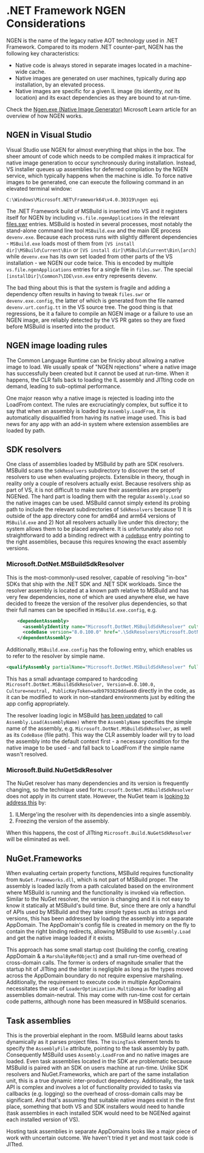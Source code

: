 # .NET Framework NGEN Considerations

NGEN is the name of the legacy native AOT technology used in .NET Framework. Compared to its modern .NET counter-part,
NGEN has the following key characteristics:
- Native code is always stored in separate images located in a machine-wide cache.
- Native images are generated on user machines, typically during app installation, by an elevated process.
- Native images are specific for a given IL image (its identity, *not* its location) and its exact dependencies as they are bound to at run-time.

Check the [Ngen.exe (Native Image Generator)](https://learn.microsoft.com/en-us/dotnet/framework/tools/ngen-exe-native-image-generator) Microsoft Learn article for an overview of how NGEN works.

## NGEN in Visual Studio

Visual Studio use NGEN for almost everything that ships in the box. The sheer amount of code which needs to be
compiled makes it impractical for native image generation to occur synchronously during installation. Instead,
VS installer queues up assemblies for deferred compilation by the NGEN service, which typically happens when the
machine is idle. To force native images to be generated, one can execute the following command in an elevated
terminal window:

```
C:\Windows\Microsoft.NET\Framework64\v4.0.30319\ngen eqi
```

The .NET Framework build of MSBuild is inserted into VS and it registers itself for NGEN by including `vs.file.ngenApplications`
in the relevant [files.swr](https://github.com/dotnet/msbuild/blob/main/src/Package/MSBuild.VSSetup/files.swr) entries. MSBuild
is hosted in several processes, most notably the stand-alone command line tool `MSBuild.exe` and the main IDE process `devenv.exe`.
Because each process runs with slightly different dependencies - `MSBuild.exe` loads most of them from `[VS install dir]\MSBuild\Current\Bin`
or `[VS install dir]\MSBuild\Current\Bin\[arch]` while `devenv.exe` has its own set loaded from other parts of the VS installation -
we NGEN our code twice. This is encoded by multiple `vs.file.ngenApplications` entries for a single file in `files.swr`.
The special `[installDir]\Common7\IDE\vsn.exe` entry represents devenv.

The bad thing about this is that the system is fragile and adding a dependency often results in having to tweak `files.swr` or
`devenv.exe.config`, the latter of which is generated from the file named `devenv.urt.config.tt` in the VS source tree. The good
thing is that regressions, be it a failure to compile an NGEN image or a failure to use an NGEN image, are reliably detected
by the VS PR gates so they are fixed before MSBuild is inserted into the product.

## NGEN image loading rules

The Common Language Runtime can be finicky about allowing a native image to load. We usually speak of "NGEN rejections" where a native
image has successfully been created but it cannot be used at run-time. When it happens, the CLR falls back to loading the IL assembly
and JITting code on demand, leading to sub-optimal performance.

One major reason why a native image is rejected is loading into the LoadFrom context. The rules are excruciatingly complex, but suffice
it to say that when an assembly is loaded by `Assembly.LoadFrom`, it is automatically disqualified from having its native image used.
This is bad news for any app with an add-in system where extension assemblies are loaded by path.

## SDK resolvers

One class of assemblies loaded by MSBuild by path are SDK resolvers. MSBuild scans the `SdkResolvers` subdirectory to discover
the set of resolvers to use when evaluating projects. Extensible in theory, though in reality only a couple of resolvers actually
exist. Because resolvers ship as part of VS, it is not difficult to make sure their assemblies are properly NGENed. The hard part is
loading them with the regular `Assembly.Load` so the native images can be used. MSBuild cannot simply extend its probing path to
include the relevant subdirectories of `SdkResolvers` because 1) It is outside of the app directory cone for amd64 and arm64 versions
of `MSBuild.exe` and 2) Not all resolvers actually live under this directory; the system allows them to be placed anywhere.
It is unfortunately also not straightforward to add a binding redirect with a [`codeBase`](https://learn.microsoft.com/en-us/dotnet/framework/configure-apps/file-schema/runtime/codebase-element)
entry pointing to the right assemblies, because this requires knowing the exact assembly versions. 

### Microsoft.DotNet.MSBuildSdkResolver

This is the most-commonly-used resolver, capable of resolving "in-box" SDKs that ship with the .NET SDK and .NET SDK workloads. Since the resolver assembly
is located at a known path relative to MSBuild and has very few dependencies, none of which are used anywhere else, we have decided to
freeze the version of the resolver plus dependencies, so that their full names can be specified in `MSBuild.exe.config`, e.g.

```xml
    <dependentAssembly>
      <assemblyIdentity name="Microsoft.DotNet.MSBuildSdkResolver" culture="neutral" publicKeyToken="adb9793829ddae60" />
      <codeBase version="8.0.100.0" href=".\SdkResolvers\Microsoft.DotNet.MSBuildSdkResolver\Microsoft.DotNet.MSBuildSdkResolver.dll" />
    </dependentAssembly>
```

Additionally, `MSBuild.exe.config` has the following entry, which enables us to refer to the resolver by simple name.

```xml
<qualifyAssembly partialName="Microsoft.DotNet.MSBuildSdkResolver" fullName="Microsoft.DotNet.MSBuildSdkResolver, Version=8.0.100.0, Culture=neutral, PublicKeyToken=adb9793829ddae60" />
```

This has a small advantage compared to hardcoding `Microsoft.DotNet.MSBuildSdkResolver, Version=8.0.100.0, Culture=neutral, PublicKeyToken=adb9793829ddae60`
directly in the code, as it can be modified to work in non-standard environments just by editing the app config appropriately.

The resolver loading logic in MSBuild [has been updated](https://github.com/dotnet/msbuild/pull/9439) to call `Assembly.Load(AssemblyName)` where the `AssemblyName` specifies the
simple name of the assembly, e.g. `Microsoft.DotNet.MSBuildSdkResolver`, as well as its `CodeBase` (file path). This way the CLR assembly
loader will try to load the assembly into the default context first - a necessary condition for the native image to be used - and fall back
to LoadFrom if the simple name wasn't resolved.

### Microsoft.Build.NuGetSdkResolver

The NuGet resolver has many dependencies and its version is frequently changing, so the technique used for `Microsoft.DotNet.MSBuildSdkResolver`
does not apply in its current state. However, the NuGet team is [looking to address this](https://github.com/NuGet/Home/issues/11441) by:

1) ILMerge'ing the resolver with its dependencies into a single assembly.
2) Freezing the version of the assembly.

When this happens, the cost of JITting `Microsoft.Build.NuGetSdkResolver` will be eliminated as well.

## NuGet.Frameworks

When evaluating certain property functions, MSBuild requires functionality from `NuGet.Frameworks.dll`, which is not part of MSBuild proper.
The assembly is loaded lazily from a path calculated based on the environment where MSBuild is running and the functionality is invoked
via reflection. Similar to the NuGet resolver, the version is changing and it is not easy to know it statically at MSBuild's build time.
But, since there are only a handful of APIs used by MSBuild and they take simple types such as strings and versions, this has been
addressed by loading the assembly into a separate AppDomain. The AppDomain's config file is created in memory on the fly to contain the
right binding redirects, allowing MSBuild to use `Assembly.Load` and get the native image loaded if it exists.

This approach has some small startup cost (building the config, creating AppDomain & a `MarshalByRefObject`) and a small run-time overhead
of cross-domain calls. The former is orders of magnitude smaller that the startup hit of JITting and the latter is negligible as long as
the types moved across the AppDomain boundary do not require expensive marshaling. Additionally, the requirement to execute code in multiple
AppDomains necessitates the use of `LoaderOptimization.MultiDomain` for loading all assemblies domain-neutral. This may come with run-time
cost for certain code patterns, although none has been measured in MSBuild scenarios.

## Task assemblies

This is the proverbial elephant in the room. MSBuild learns about tasks dynamically as it parses project files. The `UsingTask`
element tends to specify the `AssemblyFile` attribute, pointing to the task assembly by path. Consequently MSBuild uses
`Assembly.LoadFrom` and no native images are loaded. Even task assemblies located in the SDK are problematic because MSBuild is
paired with an SDK on users machine at run-time. Unlike SDK resolvers and NuGet.Frameworks, which are part of the same installation
unit, this is a true dynamic inter-product dependency. Additionally, the task API is complex and involves a lot of functionality
provided to tasks via callbacks (e.g. logging) so the overhead of cross-domain calls may be significant. And that's assuming that
suitable native images exist in the first place, something that both VS and SDK installers would need to handle (task assemblies
in each installed SDK would need to be NGENed against each installed version of VS).

Hosting task assemblies in separate AppDomains looks like a major piece of work with uncertain outcome. We haven't tried it yet
and most task code is JITted.
